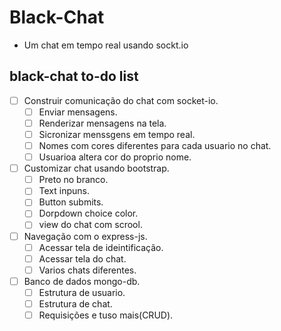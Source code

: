 # Black-Chat

- Um chat em tempo real usando sockt.io

## black-chat to-do list

- [ ] Construir comunicação do chat com socket-io.
    - [ ] Enviar mensagens.
    - [ ] Renderizar mensagens na tela.
    - [ ] Sicronizar menssgens em tempo real.
    - [ ] Nomes com cores diferentes para cada usuario no chat.
    - [ ] Usuarioa altera cor do proprio nome.

- [ ] Customizar chat usando bootstrap.
    - [ ] Preto no branco.
    - [ ] Text inpuns.
    - [ ] Button submits.
    - [ ] Dorpdown choice color.
    - [ ] view do chat com scrool.

- [ ] Navegação com o express-js.
    - [ ] Acessar tela de ideintificação.
    - [ ] Acessar tela do chat.
    - [ ] Varios chats diferentes.

- [ ] Banco de dados mongo-db.
    - [ ] Estrutura de usuario.
    - [ ] Estrutura de chat.
    - [ ] Requisições e tuso mais(CRUD).